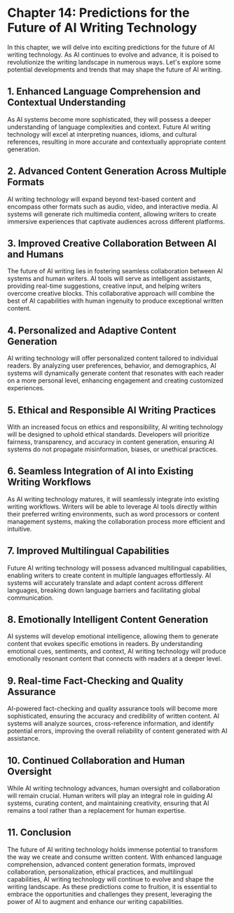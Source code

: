 Chapter 14: Predictions for the Future of AI Writing Technology
===============================================================

In this chapter, we will delve into exciting predictions for the future of AI writing technology. As AI continues to evolve and advance, it is poised to revolutionize the writing landscape in numerous ways. Let's explore some potential developments and trends that may shape the future of AI writing.

**1. Enhanced Language Comprehension and Contextual Understanding**
-------------------------------------------------------------------

As AI systems become more sophisticated, they will possess a deeper understanding of language complexities and context. Future AI writing technology will excel at interpreting nuances, idioms, and cultural references, resulting in more accurate and contextually appropriate content generation.

**2. Advanced Content Generation Across Multiple Formats**
----------------------------------------------------------

AI writing technology will expand beyond text-based content and encompass other formats such as audio, video, and interactive media. AI systems will generate rich multimedia content, allowing writers to create immersive experiences that captivate audiences across different platforms.

**3. Improved Creative Collaboration Between AI and Humans**
------------------------------------------------------------

The future of AI writing lies in fostering seamless collaboration between AI systems and human writers. AI tools will serve as intelligent assistants, providing real-time suggestions, creative input, and helping writers overcome creative blocks. This collaborative approach will combine the best of AI capabilities with human ingenuity to produce exceptional written content.

**4. Personalized and Adaptive Content Generation**
---------------------------------------------------

AI writing technology will offer personalized content tailored to individual readers. By analyzing user preferences, behavior, and demographics, AI systems will dynamically generate content that resonates with each reader on a more personal level, enhancing engagement and creating customized experiences.

**5. Ethical and Responsible AI Writing Practices**
---------------------------------------------------

With an increased focus on ethics and responsibility, AI writing technology will be designed to uphold ethical standards. Developers will prioritize fairness, transparency, and accuracy in content generation, ensuring AI systems do not propagate misinformation, biases, or unethical practices.

**6. Seamless Integration of AI into Existing Writing Workflows**
-----------------------------------------------------------------

As AI writing technology matures, it will seamlessly integrate into existing writing workflows. Writers will be able to leverage AI tools directly within their preferred writing environments, such as word processors or content management systems, making the collaboration process more efficient and intuitive.

**7. Improved Multilingual Capabilities**
-----------------------------------------

Future AI writing technology will possess advanced multilingual capabilities, enabling writers to create content in multiple languages effortlessly. AI systems will accurately translate and adapt content across different languages, breaking down language barriers and facilitating global communication.

**8. Emotionally Intelligent Content Generation**
-------------------------------------------------

AI systems will develop emotional intelligence, allowing them to generate content that evokes specific emotions in readers. By understanding emotional cues, sentiments, and context, AI writing technology will produce emotionally resonant content that connects with readers at a deeper level.

**9. Real-time Fact-Checking and Quality Assurance**
----------------------------------------------------

AI-powered fact-checking and quality assurance tools will become more sophisticated, ensuring the accuracy and credibility of written content. AI systems will analyze sources, cross-reference information, and identify potential errors, improving the overall reliability of content generated with AI assistance.

**10. Continued Collaboration and Human Oversight**
---------------------------------------------------

While AI writing technology advances, human oversight and collaboration will remain crucial. Human writers will play an integral role in guiding AI systems, curating content, and maintaining creativity, ensuring that AI remains a tool rather than a replacement for human expertise.

**11. Conclusion**
------------------

The future of AI writing technology holds immense potential to transform the way we create and consume written content. With enhanced language comprehension, advanced content generation formats, improved collaboration, personalization, ethical practices, and multilingual capabilities, AI writing technology will continue to evolve and shape the writing landscape. As these predictions come to fruition, it is essential to embrace the opportunities and challenges they present, leveraging the power of AI to augment and enhance our writing capabilities.
